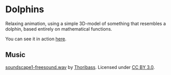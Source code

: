 # Dolphins
Relaxing animation,
using a simple 3D-model of something that resembles a dolphin,
based entirely on mathematical functions.

You can see it in action
[here](https://cdn.rawgit.com/helderman/dolphins/4e6ce1ec00a7512287b1428d04f8bcf3b8281fb0/html5/dolphins.html).

## Music
[soundscape1-freesound.wav](http://www.freesound.org/people/Thoribass/sounds/320839/)
by
[Thoribass](http://www.freesound.org/people/Thoribass/).
Licensed under [CC BY 3.0](https://creativecommons.org/licenses/by/3.0/).
